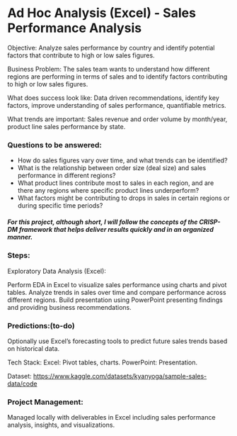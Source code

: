 
# Ad Hoc Analysis (Excel) - Sales Performance Analysis

 
 Objective: Analyze sales performance by country and identify potential factors that contribute to high or low sales figures.
  
Business Problem: The sales team wants to understand how different regions are performing in terms of sales and to identify factors contributing to high or low sales figures.


What does success look like: Data driven recommendations, identify key factors, improve understanding of sales performance, quantifiable metrics.

What trends are important: Sales revenue and order volume by month/year, product line sales performance by state.


### Questions to be answered:

- How do sales figures vary over time, and what trends can be identified?
- What is the relationship between order size (deal size) and sales performance in different regions?
- What product lines contribute most to sales in each region, and are there any regions where specific product lines underperform?
- What factors might be contributing to drops in sales in certain regions or during specific time periods?
			
##### For this project, although short, I will follow the concepts of the CRISP-DM framework that helps deliver results quickly and in an organized manner.


### Steps:

Exploratory Data Analysis (Excel):

Perform EDA in Excel to visualize sales performance using charts and pivot tables.
Analyze trends in sales over time and compare performance across different regions.
Build presentation using PowerPoint presenting findings and providing business recommendations.

### Predictions:(to-do)

Optionally use Excel’s forecasting tools to predict future sales trends based on historical data.

Tech Stack:
Excel: Pivot tables, charts.
PowerPoint: Presentation.


Dataset:
https://www.kaggle.com/datasets/kyanyoga/sample-sales-data/code

### Project Management:
Managed locally with deliverables in Excel including sales performance analysis, insights, and visualizations.


